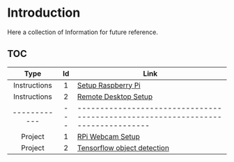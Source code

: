 # Introduction

Here a collection of Information for future reference.

## TOC

|     Type     | Id  | Link                                                                             |
| :----------: | :-: | -------------------------------------------------------------------------------- |
| Instructions |  1  | [Setup Raspberry Pi](/myInstructions/01_Setup_Raspberry_Pi.md)                   |
| Instructions |  2  | [Remote Desktop Setup](/myInstructions/02_Remote_Desktop_Setup.md)               |
| ------------ | --- | -------------------------------------------------------------------------------- |
|   Project    |  1  | [RPi Webcam Setup](/myProject/01_RPi_WebCam_Setup.md)                            |
|   Project    |  2  | [Tensorflow object detection](/myProject/02_Tensorflow_Lite_Object_Detection.md) |
